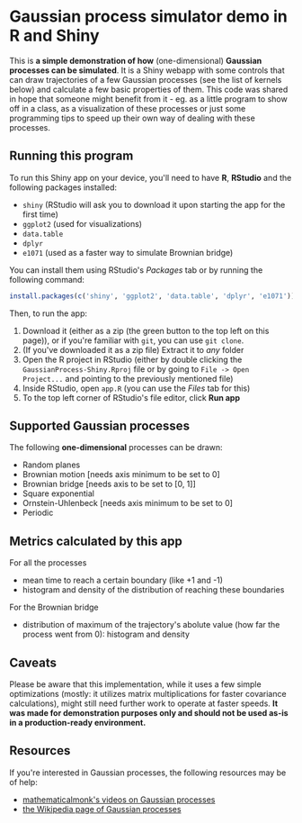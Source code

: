 # Gaussian process simulator demo in R and Shiny
This is **a simple demonstration of how** (one-dimensional) **Gaussian processes can be simulated**. It is a Shiny webapp with some controls that can draw trajectories of a few Gaussian processes (see the list of kernels below) and calculate a few basic properties of them. This code was shared in hope that someone might benefit from it - eg. as a little program to show off in a class, as a visualization of these processes or just some programming tips to speed up their own way of dealing with these processes.

## Running this program
To run this Shiny app on your device, you'll need to have **R**, **RStudio** and the following packages installed:

* `shiny` (RStudio will ask you to download it upon starting the app for the first time)
* `ggplot2` (used for visualizations)
* `data.table`
* `dplyr`
* `e1071` (used as a faster way to simulate Brownian bridge)

You can install them using RStudio's *Packages* tab or by running the following command: 

```R
install.packages(c('shiny', 'ggplot2', 'data.table', 'dplyr', 'e1071'))
```

Then, to run the app:

1. Download it (either as a zip (the green button to the top left on this page)), or if you're familiar with `git`, you can use `git clone`.
2. (If you've downloaded it as a zip file) Extract it to *any* folder
3. Open the R project in RStudio (either by double clicking the `GaussianProcess-Shiny.Rproj` file or by going to `File -> Open Project...` and pointing to the previously mentioned file)
4. Inside RStudio, open `app.R` (you can use the *Files* tab for this)
5. To the top left corner of RStudio's file editor, click **Run app**

## Supported Gaussian processes
The following **one-dimensional** processes can be drawn:

* Random planes
* Brownian motion [needs axis minimum to be set to 0]
* Brownian bridge [needs axis to be set to [0, 1]]
* Square exponential
* Ornstein-Uhlenbeck [needs axis minimum to be set to 0]
* Periodic

## Metrics calculated by this app
For all the processes

* mean time to reach a certain boundary (like +1 and -1)
* histogram and density of the distribution of reaching these boundaries

For the Brownian bridge

* distribution of maximum of the trajectory's abolute value (how far the process went from 0): histogram and density

## Caveats
Please be aware that this implementation, while it uses a few simple optimizations (mostly: it utilizes matrix multiplications for faster covariance calculations), might still need further work to operate at faster speeds. **It was made for demonstration purposes only and should not be used as-is in a production-ready environment.**

## Resources
If you're interested in Gaussian processes, the following resources may be of help:

* [mathematicalmonk's videos on Gaussian processes](https://www.youtube.com/watch?v=vU6AiEYED9E)
* [the Wikipedia page of Gaussian processes](https://en.wikipedia.org/wiki/Gaussian_process)
